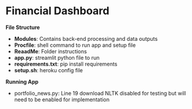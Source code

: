# Financial Dashboard

**File Structure**
- **Modules**: Contains back-end processing and data outputs
- **Procfile**: shell command to run app and setup file
- **ReaadMe**: Folder instructions
- **app.py**: streamlit python file to run
- **requirements.txt**: pip install requirements
- **setup.sh**: heroku config file

**Running App**
- portfolio_news.py: Line 19 download NLTK disabled for testing but will need to be enabled for implementation
